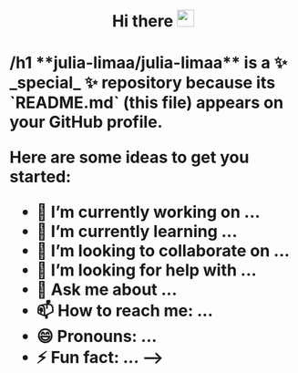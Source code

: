<h1 align="center">
Hi there <img src="https://raw.githubusercontent.com/iampavangandhi/iampavangandhi/master/gifs/Hi.gif" width="30px">
<h1>/h1
**julia-limaa/julia-limaa** is a ✨ _special_ ✨ repository because its `README.md` (this file) appears on your GitHub profile.

Here are some ideas to get you started:

- 🔭 I’m currently working on ...
- 🌱 I’m currently learning ...
- 👯 I’m looking to collaborate on ...
- 🤔 I’m looking for help with ...
- 💬 Ask me about ...
- 📫 How to reach me: ...
- 😄 Pronouns: ...
- ⚡ Fun fact: ...
-->
